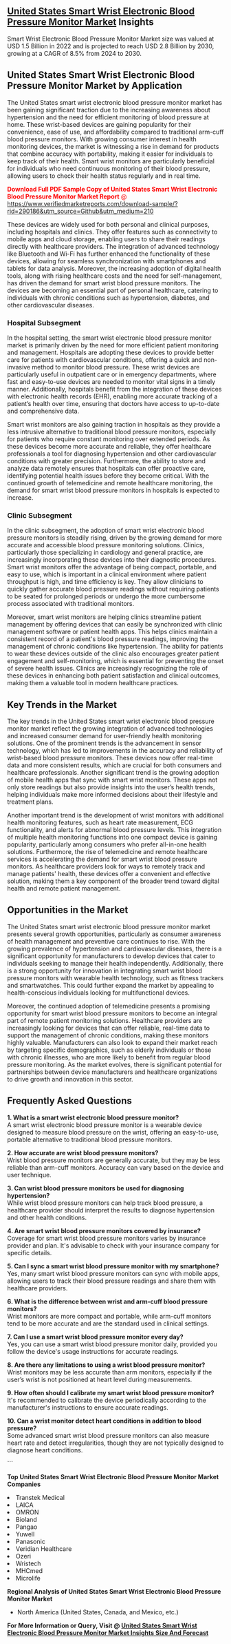 <h2><a href="https://www.verifiedmarketreports.com/download-sample/?rid=290186&amp;utm_source=Github&amp;utm_medium=210" target="_blank">United States Smart Wrist Electronic Blood Pressure Monitor Market</a> Insights</h2><p>Smart Wrist Electronic Blood Pressure Monitor Market size was valued at USD 1.5 Billion in 2022 and is projected to reach USD 2.8 Billion by 2030, growing at a CAGR of 8.5% from 2024 to 2030.</p><p><h2>United States Smart Wrist Electronic Blood Pressure Monitor Market by Application</h2><p>The United States smart wrist electronic blood pressure monitor market has been gaining significant traction due to the increasing awareness about hypertension and the need for efficient monitoring of blood pressure at home. These wrist-based devices are gaining popularity for their convenience, ease of use, and affordability compared to traditional arm-cuff blood pressure monitors. With growing consumer interest in health monitoring devices, the market is witnessing a rise in demand for products that combine accuracy with portability, making it easier for individuals to keep track of their health. Smart wrist monitors are particularly beneficial for individuals who need continuous monitoring of their blood pressure, allowing users to check their health status regularly and in real time.</p><p><p><span class=""><span style="color: #ff0000;"><strong>Download Full PDF Sample Copy of United States Smart Wrist Electronic Blood Pressure Monitor Market Report</strong> @ </span><a href="https://www.verifiedmarketreports.com/download-sample/?rid=290186&amp;utm_source=Github&amp;utm_medium=210" target="_blank">https://www.verifiedmarketreports.com/download-sample/?rid=290186&amp;utm_source=Github&amp;utm_medium=210</a></span></p></p><p>These devices are widely used for both personal and clinical purposes, including hospitals and clinics. They offer features such as connectivity to mobile apps and cloud storage, enabling users to share their readings directly with healthcare providers. The integration of advanced technology like Bluetooth and Wi-Fi has further enhanced the functionality of these devices, allowing for seamless synchronization with smartphones and tablets for data analysis. Moreover, the increasing adoption of digital health tools, along with rising healthcare costs and the need for self-management, has driven the demand for smart wrist blood pressure monitors. The devices are becoming an essential part of personal healthcare, catering to individuals with chronic conditions such as hypertension, diabetes, and other cardiovascular diseases. </p><h3>Hospital Subsegment</h3><p>In the hospital setting, the smart wrist electronic blood pressure monitor market is primarily driven by the need for more efficient patient monitoring and management. Hospitals are adopting these devices to provide better care for patients with cardiovascular conditions, offering a quick and non-invasive method to monitor blood pressure. These wrist devices are particularly useful in outpatient care or in emergency departments, where fast and easy-to-use devices are needed to monitor vital signs in a timely manner. Additionally, hospitals benefit from the integration of these devices with electronic health records (EHR), enabling more accurate tracking of a patient’s health over time, ensuring that doctors have access to up-to-date and comprehensive data.</p><p>Smart wrist monitors are also gaining traction in hospitals as they provide a less intrusive alternative to traditional blood pressure monitors, especially for patients who require constant monitoring over extended periods. As these devices become more accurate and reliable, they offer healthcare professionals a tool for diagnosing hypertension and other cardiovascular conditions with greater precision. Furthermore, the ability to store and analyze data remotely ensures that hospitals can offer proactive care, identifying potential health issues before they become critical. With the continued growth of telemedicine and remote healthcare monitoring, the demand for smart wrist blood pressure monitors in hospitals is expected to increase.</p><h3>Clinic Subsegment</h3><p>In the clinic subsegment, the adoption of smart wrist electronic blood pressure monitors is steadily rising, driven by the growing demand for more accurate and accessible blood pressure monitoring solutions. Clinics, particularly those specializing in cardiology and general practice, are increasingly incorporating these devices into their diagnostic procedures. Smart wrist monitors offer the advantage of being compact, portable, and easy to use, which is important in a clinical environment where patient throughput is high, and time efficiency is key. They allow clinicians to quickly gather accurate blood pressure readings without requiring patients to be seated for prolonged periods or undergo the more cumbersome process associated with traditional monitors.</p><p>Moreover, smart wrist monitors are helping clinics streamline patient management by offering devices that can easily be synchronized with clinic management software or patient health apps. This helps clinics maintain a consistent record of a patient's blood pressure readings, improving the management of chronic conditions like hypertension. The ability for patients to wear these devices outside of the clinic also encourages greater patient engagement and self-monitoring, which is essential for preventing the onset of severe health issues. Clinics are increasingly recognizing the role of these devices in enhancing both patient satisfaction and clinical outcomes, making them a valuable tool in modern healthcare practices.</p><h2>Key Trends in the Market</h2><p>The key trends in the United States smart wrist electronic blood pressure monitor market reflect the growing integration of advanced technologies and increased consumer demand for user-friendly health monitoring solutions. One of the prominent trends is the advancement in sensor technology, which has led to improvements in the accuracy and reliability of wrist-based blood pressure monitors. These devices now offer real-time data and more consistent results, which are crucial for both consumers and healthcare professionals. Another significant trend is the growing adoption of mobile health apps that sync with smart wrist monitors. These apps not only store readings but also provide insights into the user’s health trends, helping individuals make more informed decisions about their lifestyle and treatment plans.</p><p>Another important trend is the development of wrist monitors with additional health monitoring features, such as heart rate measurement, ECG functionality, and alerts for abnormal blood pressure levels. This integration of multiple health monitoring functions into one compact device is gaining popularity, particularly among consumers who prefer all-in-one health solutions. Furthermore, the rise of telemedicine and remote healthcare services is accelerating the demand for smart wrist blood pressure monitors. As healthcare providers look for ways to remotely track and manage patients' health, these devices offer a convenient and effective solution, making them a key component of the broader trend toward digital health and remote patient management.</p><h2>Opportunities in the Market</h2><p>The United States smart wrist electronic blood pressure monitor market presents several growth opportunities, particularly as consumer awareness of health management and preventive care continues to rise. With the growing prevalence of hypertension and cardiovascular diseases, there is a significant opportunity for manufacturers to develop devices that cater to individuals seeking to manage their health independently. Additionally, there is a strong opportunity for innovation in integrating smart wrist blood pressure monitors with wearable health technology, such as fitness trackers and smartwatches. This could further expand the market by appealing to health-conscious individuals looking for multifunctional devices.</p><p>Moreover, the continued adoption of telemedicine presents a promising opportunity for smart wrist blood pressure monitors to become an integral part of remote patient monitoring solutions. Healthcare providers are increasingly looking for devices that can offer reliable, real-time data to support the management of chronic conditions, making these monitors highly valuable. Manufacturers can also look to expand their market reach by targeting specific demographics, such as elderly individuals or those with chronic illnesses, who are more likely to benefit from regular blood pressure monitoring. As the market evolves, there is significant potential for partnerships between device manufacturers and healthcare organizations to drive growth and innovation in this sector.</p><h2>Frequently Asked Questions</h2><p><strong>1. What is a smart wrist electronic blood pressure monitor?</strong><br> A smart wrist electronic blood pressure monitor is a wearable device designed to measure blood pressure on the wrist, offering an easy-to-use, portable alternative to traditional blood pressure monitors.</p><p><strong>2. How accurate are wrist blood pressure monitors?</strong><br> Wrist blood pressure monitors are generally accurate, but they may be less reliable than arm-cuff monitors. Accuracy can vary based on the device and user technique.</p><p><strong>3. Can wrist blood pressure monitors be used for diagnosing hypertension?</strong><br> While wrist blood pressure monitors can help track blood pressure, a healthcare provider should interpret the results to diagnose hypertension and other health conditions.</p><p><strong>4. Are smart wrist blood pressure monitors covered by insurance?</strong><br> Coverage for smart wrist blood pressure monitors varies by insurance provider and plan. It's advisable to check with your insurance company for specific details.</p><p><strong>5. Can I sync a smart wrist blood pressure monitor with my smartphone?</strong><br> Yes, many smart wrist blood pressure monitors can sync with mobile apps, allowing users to track their blood pressure readings and share them with healthcare providers.</p><p><strong>6. What is the difference between wrist and arm-cuff blood pressure monitors?</strong><br> Wrist monitors are more compact and portable, while arm-cuff monitors tend to be more accurate and are the standard used in clinical settings.</p><p><strong>7. Can I use a smart wrist blood pressure monitor every day?</strong><br> Yes, you can use a smart wrist blood pressure monitor daily, provided you follow the device's usage instructions for accurate readings.</p><p><strong>8. Are there any limitations to using a wrist blood pressure monitor?</strong><br> Wrist monitors may be less accurate than arm monitors, especially if the user’s wrist is not positioned at heart level during measurements.</p><p><strong>9. How often should I calibrate my smart wrist blood pressure monitor?</strong><br> It's recommended to calibrate the device periodically according to the manufacturer's instructions to ensure accurate readings.</p><p><strong>10. Can a wrist monitor detect heart conditions in addition to blood pressure?</strong><br> Some advanced smart wrist blood pressure monitors can also measure heart rate and detect irregularities, though they are not typically designed to diagnose heart conditions.</p>```</p><p><strong>Top United States Smart Wrist Electronic Blood Pressure Monitor Market Companies</strong></p><div data-test-id=""><p><li>Transtek Medical</li><li> LAICA</li><li> OMRON</li><li> Bioland</li><li> Pangao</li><li> Yuwell</li><li> Panasonic</li><li> Veridian Healthcare</li><li> Ozeri</li><li> Wristech</li><li> MHCmed</li><li> Microlife</li></p><div><strong>Regional Analysis of&nbsp;United States Smart Wrist Electronic Blood Pressure Monitor Market</strong></div><ul><li dir="ltr"><p dir="ltr">North America&nbsp;(United States, Canada, and Mexico, etc.)</p></li></ul><p><strong>For More Information or Query, Visit @&nbsp;</strong><strong><a href="https://www.verifiedmarketreports.com/product/smart-wrist-electronic-blood-pressure-monitor-market/?utm_source=Github&amp;utm_medium=210" target="_blank">United States Smart Wrist Electronic Blood Pressure Monitor Market Insights Size And Forecast</a></strong></p></div>
